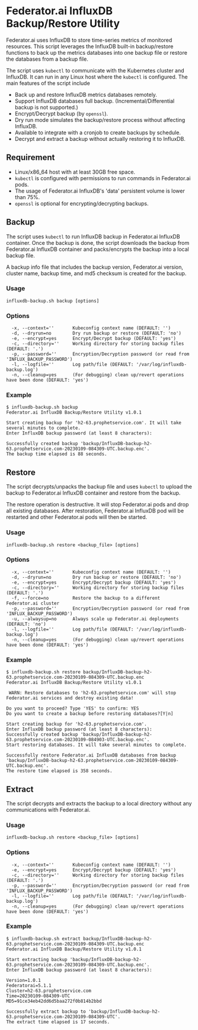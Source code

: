 # Federator.ai InfluxDB Backup/Restore Utility
Federator.ai uses InfluxDB to store time-series metrics of monitored resources. This script leverages the InfluxDB built-in backup/restore functions to back up the metrics databases into one backup file or restore the databases from a backup file.

The script uses `kubectl` to communicate with the Kubernetes cluster and InfluxDB. It can run in any Linux host where the `kubectl` is configured. The main features of the script include
- Back up and restore InfluxDB metrics databases remotely.
- Support InfluxDB databases full backup. (Incremental/Differential backup is not supported.)
- Encrypt/Decrypt backup (by `openssl`).
- Dry run mode simulates the backup/restore process without affecting InfluxDB.
- Available to integrate with a cronjob to create backups by schedule.
- Decrypt and extract a backup without actually restoring it to InfluxDB.

## Requirement
- Linux/x86_64 host with at least 30GB free space.
- `kubectl` is configured with permissions to run commands in Federator.ai pods.
- The usage of Federator.ai InfluxDB's 'data' persistent volume is lower than 75%.
- `openssl` is optional for encrypting/decrypting backups.
 
## Backup
The script uses `kubectl` to run InfluxDB backup in Federator.ai InfluxDB container. Once the backup is done, the script downloads the backup from Federator.ai InfluxDB container and packs/encrypts the backup into a local backup file.

A backup info file that includes the backup version, Federator.ai version, cluster name, backup time, and md5 checksum is created for the backup.
### Usage
```
influxdb-backup.sh backup [options]
```
### Options
```
  -x, --context=''       Kubeconfig context name (DEFAULT: '')
  -d, --dryrun=no        Dry run backup or restore (DEFAULT: 'no')
  -e, --encrypt=yes      Encrypt/Decrypt backup (DEFAULT: 'yes')
  -c, --directory=''     Working directory for storing backup files (DEFAULT: '.')
  -p, --password=''      Encryption/Decryption password (or read from 'INFLUX_BACKUP_PASSWORD')
  -l, --logfile=''       Log path/file (DEFAULT: '/var/log/influxdb-backup.log')
  -n, --cleanup=yes      (For debugging) clean up/revert operations have been done (DEFAULT: 'yes')
```
### Example
```
$ influxdb-backup.sh backup
Federator.ai InfluxDB Backup/Restore Utility v1.0.1

Start creating backup for 'h2-63.prophetservice.com'. It will take several minutes to complete.
Enter InfluxDB backup password (at least 8 characters): 

Successfully created backup 'backup/InfluxDB-backup-h2-63.prophetservice.com-20230109-084309-UTC.backup.enc'.
The backup time elapsed is 88 seconds.
```

## Restore
The script decrypts/unpacks the backup file and uses `kubectl` to upload the backup to Federator.ai InfluxDB container and restore from the backup.

The restore operation is destructive. It will stop Federator.ai pods and drop all existing databases. After restoration, Federator.ai InfluxDB pod will be restarted and other Federator.ai pods will then be started. 
### Usage
```
influxdb-backup.sh restore <backup_file> [options]
```
### Options
```
  -x, --context=''       Kubeconfig context name (DEFAULT: '')
  -d, --dryrun=no        Dry run backup or restore (DEFAULT: 'no')
  -e, --encrypt=yes      Encrypt/Decrypt backup (DEFAULT: 'yes')
  -c, --directory=''     Working directory for storing backup files (DEFAULT: '.')
  -f, --force=no         Restore the backup to a different Federator.ai cluster
  -p, --password=''      Encryption/Decryption password (or read from 'INFLUX_BACKUP_PASSWORD')
  -u, --alwaysup=no      Always scale up Federator.ai deployments (DEFAULT: 'no')
  -l, --logfile=''       Log path/file (DEFAULT: '/var/log/influxdb-backup.log')
  -n, --cleanup=yes      (For debugging) clean up/revert operations have been done (DEFAULT: 'yes')
```
### Example
```
$ influxdb-backup.sh restore backup/InfluxDB-backup-h2-63.prophetservice.com-20230109-084309-UTC.backup.enc
Federator.ai InfluxDB Backup/Restore Utility v1.0.1

 WARN: Restore databases to 'h2-63.prophetservice.com' will stop Federator.ai services and destroy existing data!

Do you want to proceed? Type 'YES' to confirm: YES
Do you want to create a backup before restoring databases?[Y|n] 

Start creating backup for 'h2-63.prophetservice.com'.
Enter InfluxDB backup password (at least 8 characters): 
Successfully created backup 'backup/InfluxDB-backup-h2-63.prophetservice.com-20230109-084903-UTC.backup.enc'.
Start restoring databases. It will take several minutes to complete.

Successfully restore Federator.ai InfluxDB databases from backup 'backup/InfluxDB-backup-h2-63.prophetservice.com-20230109-084309-UTC.backup.enc'.
The restore time elapsed is 358 seconds.
```

## Extract
The script decrypts and extracts the backup to a local directory without any communications with Federator.ai.
### Usage
```
influxdb-backup.sh restore <backup_file> [options]
```
### Options
```
  -x, --context=''       Kubeconfig context name (DEFAULT: '')
  -e, --encrypt=yes      Encrypt/Decrypt backup (DEFAULT: 'yes')
  -c, --directory=''     Working directory for storing backup files (DEFAULT: '.')
  -p, --password=''      Encryption/Decryption password (or read from 'INFLUX_BACKUP_PASSWORD')
  -l, --logfile=''       Log path/file (DEFAULT: '/var/log/influxdb-backup.log')
  -n, --cleanup=yes      (For debugging) clean up/revert operations have been done (DEFAULT: 'yes')
```
### Example
```
$ influxdb-backup.sh extract backup/InfluxDB-backup-h2-63.prophetservice.com-20230109-084309-UTC.backup.enc
Federator.ai InfluxDB Backup/Restore Utility v1.0.1

Start extracting backup 'backup/InfluxDB-backup-h2-63.prophetservice.com-20230109-084309-UTC.backup.enc'.
Enter InfluxDB backup password (at least 8 characters): 

Version=1.0.1
Federatorai=5.1.1
Cluster=h2-63.prophetservice.com
Time=20230109-084309-UTC
MD5=91ce34eb42dd6d5baa272f0b814b2bbd

Successfully extract backup to 'backup/InfluxDB-backup-h2-63.prophetservice.com-20230109-084309-UTC'.
The extract time elapsed is 17 seconds.
```
